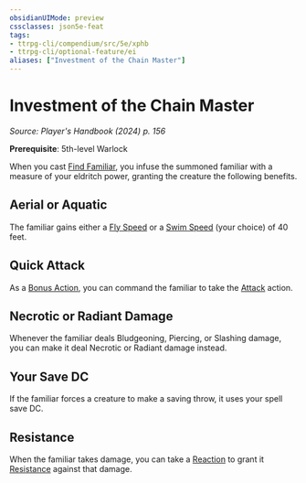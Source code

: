 ```yaml
---
obsidianUIMode: preview
cssclasses: json5e-feat
tags:
- ttrpg-cli/compendium/src/5e/xphb
- ttrpg-cli/optional-feature/ei
aliases: ["Investment of the Chain Master"]
---
```

# Investment of the Chain Master
*Source: Player's Handbook (2024) p. 156*  

**Prerequisite**: 5th-level Warlock

When you cast [Find Familiar](/3-Compendium/CLI/spells/find-familiar-xphb.md), you infuse the summoned familiar with a measure of your eldritch power, granting the creature the following benefits.

## Aerial or Aquatic

The familiar gains either a [Fly Speed](fly-speed-xphb.md) or a [Swim Speed](swim-speed-xphb.md) (your choice) of 40 feet.

## Quick Attack

As a [Bonus Action](bonus-action-xphb.md), you can command the familiar to take the [Attack](actions.md#Attack) action.

## Necrotic or Radiant Damage

Whenever the familiar deals Bludgeoning, Piercing, or Slashing damage, you can make it deal Necrotic or Radiant damage instead.

## Your Save DC

If the familiar forces a creature to make a saving throw, it uses your spell save DC.

## Resistance

When the familiar takes damage, you can take a [Reaction](reaction-xphb.md) to grant it [Resistance](3-Compendium/CLI/rules/variant-rules/resistance-xphb.md) against that damage.
